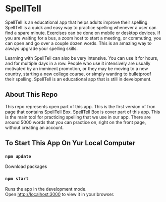 # SpellTell

SpellTell is an educational app that helps adults improve their spelling. SpellTell is a quick and easy way to practice spelling whenever a user can find a spare minute. Exercises can be done  on mobile or desktop devices. If you are waiting for a bus, a zoom host to start a meeting, or commuting, you can open and go over a couple dozen words. This is an amazing way to always upgrade your spelling skills.

Learning with SpellTell can also be very intensive. You can use it for hours, and for multiple days in a row. People who use it intensively are usually motivated by an imminent  promotion, or they may be moving to a new country, starting a new college course, or simply wanting to bulletproof their spelling. SpellTell is an educational app that is still in development. 

## About This Repo
This repo represents open part of this app. This is the first version of fron page that contains SpellTell Box. SpellTell Box is cover part of this app. This is the main tool for practicing spelling that we use in our app. There are around 5000 words that you can practice on, right on the front page, without creating an account. 

## To Start This App On Yur Local Computer

### `npm update`
Download packages
### `npm start`
Runs the app in the development mode.\
Open [http://localhost:3000](http://localhost:3000) to view it in your browser.
